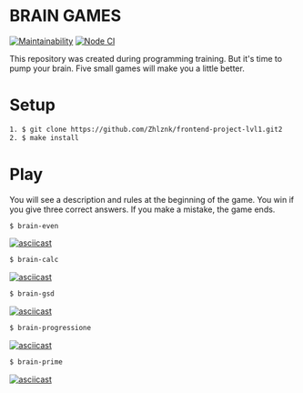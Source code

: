 # BRAIN GAMES
[![Maintainability](https://api.codeclimate.com/v1/badges/0ba060bd47cf967d5193/maintainability)](https://codeclimate.com/github/Zhlznk/frontend-project-lvl1/maintainability)
[![Node CI](https://github.com/Zhlznk/frontend-project-lvl1/workflows/Node%20CI/badge.svg)](https://github.com/Zhlznk/frontend-project-lvl1/actions)

This repository was created during programming training. But it's time to pump your brain. Five small games will make you a little better.
# Setup
```sh
1. $ git clone https://github.com/Zhlznk/frontend-project-lvl1.git2
2. $ make install
```
# Play
You will see a description and rules at the beginning of the game. You win if you give three correct answers. If you make a mistake, the game ends.

```sh
$ brain-even
```
[![asciicast](https://asciinema.org/a/nWwKk5vdEp4z9IEZUD2M9DV3J.svg)](https://asciinema.org/a/nWwKk5vdEp4z9IEZUD2M9DV3J)

```sh
$ brain-calc
```
[![asciicast](https://asciinema.org/a/0wKVJU8HzuKazboHXJhZfLeZZ.svg)](https://asciinema.org/a/0wKVJU8HzuKazboHXJhZfLeZZ)

```sh
$ brain-gsd
```
[![asciicast](https://asciinema.org/a/zpj6IZtDBFVUMIrxqTQAo1Axe.svg)](https://asciinema.org/a/zpj6IZtDBFVUMIrxqTQAo1Axe)

```sh
$ brain-progressione
```
[![asciicast](https://asciinema.org/a/hNUydhLbAUlowWSx8NhCTkgsq.svg)](https://asciinema.org/a/hNUydhLbAUlowWSx8NhCTkgsq)

```sh
$ brain-prime
```
[![asciicast](https://asciinema.org/a/KKyqrIMrJ5AEZP34jSV2ob5l5.svg)](https://asciinema.org/a/KKyqrIMrJ5AEZP34jSV2ob5l5)
